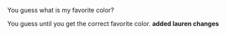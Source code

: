 You guess what is my favorite color?

You guess until you get the correct favorite color.
**added lauren changes**
